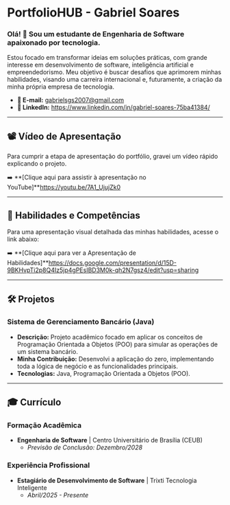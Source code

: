 # PortfolioHUB - Gabriel Soares

### Olá! 👋 Sou um estudante de Engenharia de Software apaixonado por tecnologia.

Estou focado em transformar ideias em soluções práticas, com grande interesse em desenvolvimento de software, inteligência artificial e empreendedorismo. Meu objetivo é buscar desafios que aprimorem minhas habilidades, visando uma carreira internacional e, futuramente, a criação da minha própria empresa de tecnologia.

* **📧 E-mail:** gabrielsgs2007@gmail.com
* **🔗 LinkedIn:** https://www.linkedin.com/in/gabriel-soares-75ba41384/

---

## 📽️ Vídeo de Apresentação

Para cumprir a etapa de apresentação do portfólio, gravei um vídeo rápido explicando o projeto.

➡️ **[Clique aqui para assistir à apresentação no YouTube]**https://youtu.be/7A1_UjujZk0

---

## 🚀 Habilidades e Competências

Para uma apresentação visual detalhada das minhas habilidades, acesse o link abaixo:

➡️ **[Clique aqui para ver a Apresentação de Habilidades]**https://docs.google.com/presentation/d/15D-9BKHvpTi2p8Q4Iz5jp4gPEsIBD3M0k-qh2N7gsz4/edit?usp=sharing

---

## 🛠️ Projetos

### Sistema de Gerenciamento Bancário (Java)

* **Descrição:** Projeto acadêmico focado em aplicar os conceitos de Programação Orientada a Objetos (POO) para simular as operações de um sistema bancário.
* **Minha Contribuição:** Desenvolvi a aplicação do zero, implementando toda a lógica de negócio e as funcionalidades principais.
* **Tecnologias:** Java, Programação Orientada a Objetos (POO).

---

## 🎓 Currículo

### Formação Acadêmica
* **Engenharia de Software** | Centro Universitário de Brasília (CEUB)
    * *Previsão de Conclusão: Dezembro/2028*

### Experiência Profissional
* **Estagiário de Desenvolvimento de Software** | Trixti Tecnologia Inteligente
    * *Abril/2025 - Presente*
